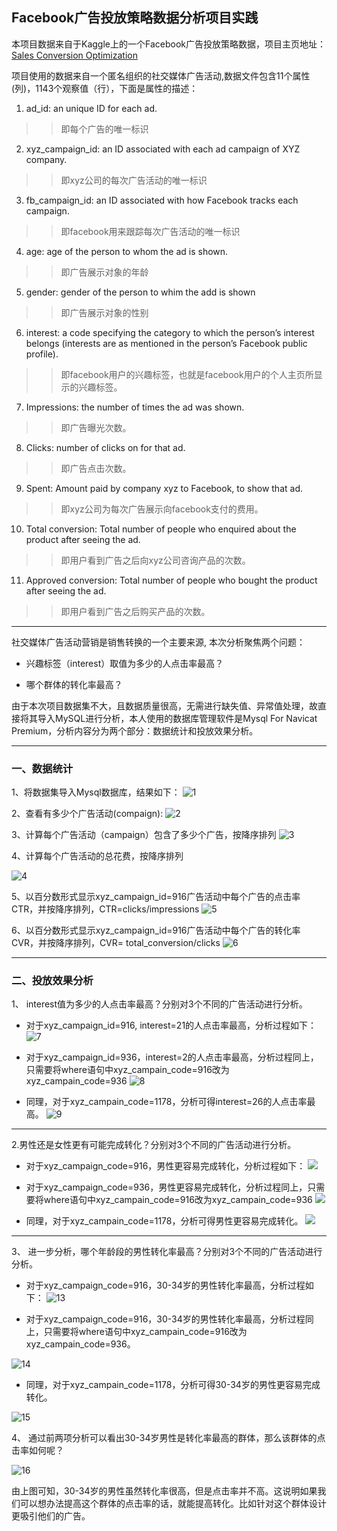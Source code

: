 ## Facebook广告投放策略数据分析项目实践
本项目数据来自于Kaggle上的一个Facebook广告投放策略数据，项目主页地址：
[Sales Conversion Optimization](https://www.kaggle.com/loveall/clicks-conversion-tracking/home)

项目使用的数据来自一个匿名组织的社交媒体广告活动,数据文件包含11个属性(列)，1143个观察值（行），下面是属性的描述：

1. ad_id: an unique ID for each ad.

>>即每个广告的唯一标识

2. xyz_campaign_id: an ID associated with each ad campaign of XYZ company.

>>即xyz公司的每次广告活动的唯一标识

3. fb_campaign_id: an ID associated with how Facebook tracks each campaign.

>>即facebook用来跟踪每次广告活动的唯一标识

4. age: age of the person to whom the ad is shown.

>>即广告展示对象的年龄

5. gender: gender of the person to whim the add is shown

>>即广告展示对象的性别

6. interest: a code specifying the category to which the person’s interest belongs (interests are as mentioned in the person’s Facebook public profile).

>>即facebook用户的兴趣标签，也就是facebook用户的个人主页所显示的兴趣标签。

7. Impressions: the number of times the ad was shown.

>>即广告曝光次数。

8. Clicks: number of clicks on for that ad.

>>即广告点击次数。

9. Spent: Amount paid by company xyz to Facebook, to show that ad.

>>即xyz公司为每次广告展示向facebook支付的费用。

10. Total conversion: Total number of people who enquired about the product after seeing the ad.

>>即用户看到广告之后向xyz公司咨询产品的次数。

11. Approved conversion: Total number of people who bought the product after seeing the ad.

>>即用户看到广告之后购买产品的次数。


---

社交媒体广告活动营销是销售转换的一个主要来源, 本次分析聚焦两个问题：

- 兴趣标签（interest）取值为多少的人点击率最高？

- 哪个群体的转化率最高？

由于本次项目数据集不大，且数据质量很高，无需进行缺失值、异常值处理，故直接将其导入MySQL进行分析，本人使用的数据库管理软件是Mysql For Navicat Premium，分析内容分为两个部分：数据统计和投放效果分析。

---

### 一、数据统计

1、将数据集导入Mysql数据库，结果如下：
![1](http://m.qpic.cn/psb?/V10P3PxC0koPqQ/yrapkc5xIrnCnqICQ4UqqhtSGpdN8WCYvbsAVlw0C0s!/b/dLYAAAAAAAAA&bo=wQOdAgAAAAARB20!&rf=viewer_4)



2、查看有多少个广告活动(compaign):
![2](http://m.qpic.cn/psb?/V10P3PxC0koPqQ/*R9gxsbLPHOh3dt96uEiAsH37JCzRuLBRCUka9Vydgk!/b/dFIBAAAAAAAA&bo=.AIPAgAAAAARB8c!&rf=viewer_4)



3、计算每个广告活动（campaign）包含了多少个广告，按降序排列
![3](http://m.qpic.cn/psb?/V10P3PxC0koPqQ/jDH*5itbngY5oBRbwT3PCBi8C5mK3oJLOF6gQaZ2PrU!/b/dAgBAAAAAAAA&bo=9gIOAgAAAAARB8g!&rf=viewer_4)



4、计算每个广告活动的总花费，按降序排列

![4](http://m.qpic.cn/psb?/V10P3PxC0koPqQ/M5XckK*3KWyH5hB3dOSQTT.SWe36ecxX.rEH2EoUSvo!/b/dDYBAAAAAAAA&bo=9gIMAgAAAAARF9o!&rf=viewer_4)



5、以百分数形式显示xyz_campaign_id=916广告活动中每个广告的点击率CTR，并按降序排列，CTR=clicks/impressions
![5](http://m.qpic.cn/psb?/V10P3PxC0koPqQ/GU8MN2N.wVmceRiE2L1VI*5SDT2baRQY4fR2*C*du5o!/b/dLYAAAAAAAAA&bo=.QIIAgAAAAARB8E!&rf=viewer_4)



6、以百分数形式显示xyz_campaign_id=916广告活动中每个广告的转化率CVR，并按降序排列，CVR= total_conversion/clicks
![6](http://m.qpic.cn/psb?/V10P3PxC0koPqQ/h.z1qP1msT42MG8i2tTe0IRaIpWGRhwRKOmjVKZe6FM!/b/dLYAAAAAAAAA&bo=9QIQAgAAAAARF8U!&rf=viewer_4)

---

### 二、投放效果分析

1、 interest值为多少的人点击率最高？分别对3个不同的广告活动进行分析。

- 对于xyz_campaign_id=916, interest=21的人点击率最高，分析过程如下：
![7](http://m.qpic.cn/psb?/V10P3PxC0koPqQ/2wogMG2q3rVRnLXy3WHUu2hwk7xgWQfrTVtsJHD164g!/b/dDEBAAAAAAAA&bo=9gIRAgAAAAARB9c!&rf=viewer_4)


- 对于xyz_campaign_id=936，interest=2的人点击率最高，分析过程同上，只需要将where语句中xyz_campain_code=916改为xyz_campain_code=936
![8](http://m.qpic.cn/psb?/V10P3PxC0koPqQ/.B8FlbcfcpVnUsRixsu1Doizi3DYa.dcP4OmwOI4Y.A!/b/dLYAAAAAAAAA&bo=.AIMAgAAAAARF9Q!&rf=viewer_4)


- 同理，对于xyz_campain_code=1178，分析可得interest=26的人点击率最高。
![9](http://m.qpic.cn/psb?/V10P3PxC0koPqQ/PycCiOj08nV.XghHE.nD2xaN5aQ5BDoasNPyxLmHhQw!/b/dLYAAAAAAAAA&bo=9QIQAgAAAAARF8U!&rf=viewer_4)

---

2.男性还是女性更有可能完成转化？分别对3个不同的广告活动进行分析。

- 对于xyz_campaign_code=916，男性更容易完成转化，分析过程如下：
![](http://m.qpic.cn/psb?/V10P3PxC0koPqQ/Tlwowojpj7kO6Z*n71Y6drcXxbA1Ry*9tZtFgZCtJNg!/b/dDIBAAAAAAAA&bo=KAMUAgAAAAARBw0!&rf=viewer_4)



- 对于xyz_campaign_code=936，男性更容易完成转化，分析过程同上，只需要将where语句中xyz_campain_code=916改为xyz_campain_code=936
![](http://m.qpic.cn/psb?/V10P3PxC0koPqQ/oWmXZY9NtZpLY.yRog.*vj068oDSz26hn3I6UT6FWY0!/b/dDUBAAAAAAAA&bo=KgMNAgAAAAARFwY!&rf=viewer_4)


- 同理，对于xyz_campain_code=1178，分析可得男性更容易完成转化。
![](http://m.qpic.cn/psb?/V10P3PxC0koPqQ/oh2ZDQ3Tg.825WATCENsKiE4uz6Nf8jmYpS8.Q7UIZg!/b/dDQBAAAAAAAA&bo=JgMTAgAAAAARFxQ!&rf=viewer_4)


---

3、 进一步分析，哪个年龄段的男性转化率最高？分别对3个不同的广告活动进行分析。

- 对于xyz_campaign_code=916，30-34岁的男性转化率最高，分析过程如下：
![13](http://m.qpic.cn/psb?/V10P3PxC0koPqQ/38i201zy*CssGbxNwsRAIi0rQaFrxxTCoUqlL3QWl4A!/b/dEYBAAAAAAAA&bo=8gIMAgAAAAARB84!&rf=viewer_4)



- 对于xyz_campaign_code=916，30-34岁的男性转化率最高，分析过程同上，只需要将where语句中xyz_campain_code=916改为xyz_campain_code=936。

![14](http://m.qpic.cn/psb?/V10P3PxC0koPqQ/wDxsWB8TJupNTw2pTwiqGEdNjOr1onvt7Xp9q2pYHXQ!/b/dFQBAAAAAAAA&bo=9AISAgAAAAARF8Y!&rf=viewer_4)



- 同理，对于xyz_campain_code=1178，分析可得30-34岁的男性更容易完成转化。

![15](http://m.qpic.cn/psb?/V10P3PxC0koPqQ/RaUtjKtPDa8O3G8YT6ywuHYhhIHUHFWydIfqWv*txF8!/b/dDEBAAAAAAAA&bo=9gIMAgAAAAAKF8E!&rf=viewer_4)



4、 通过前两项分析可以看出30-34岁男性是转化率最高的群体，那么该群体的点击率如何呢？

![16](http://m.qpic.cn/psb?/V10P3PxC0koPqQ/h09yipMdBbh97UBFg*q25Jq0LVDAzNSpGPimlR156y0!/b/dDYBAAAAAAAA&bo=JwMRAgAAAAARBwc!&rf=viewer_4)



由上图可知，30-34岁的男性虽然转化率很高，但是点击率并不高。这说明如果我们可以想办法提高这个群体的点击率的话，就能提高转化。比如针对这个群体设计更吸引他们的广告。






